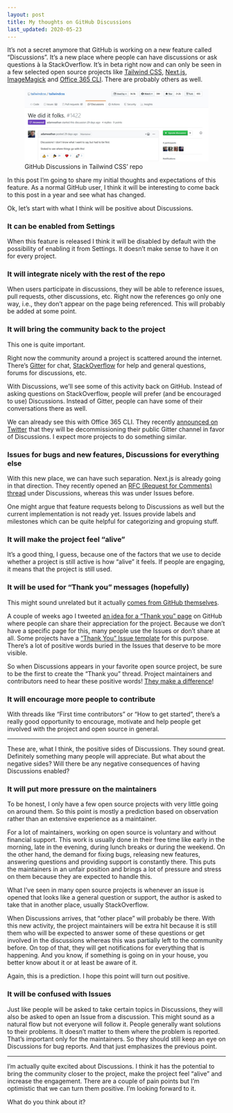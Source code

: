 ```yaml
---
layout: post
title: My thoughts on GitHub Discussions
last_updated: 2020-05-23
---
```


It’s not a secret anymore that GitHub is working on a new feature called “Discussions”. It’s a new place where people can have discussions or ask questions à la StackOverflow. It’s in beta right now and can only be seen in a few selected open source projects like [Tailwind CSS](https://github.com/tailwindcss/tailwindcss/discussions), [Next.js](https://github.com/zeit/next.js/discussions), [ImageMagick](https://github.com/ImageMagick/ImageMagick/discussions) and [Office 365 CLI](https://github.com/pnp/office365-cli/discussions). There are probably others as well.

<figure>
  <img src="/assets/img/2020/04/04/github-discussions.jpg" alt="GitHub Discussions">
  <figcaption>GitHub Discussions in Tailwind CSS’ repo</figcaption>
</figure>

In this post I’m going to share my initial thoughts and expectations of this feature. As a normal GitHub user, I think it will be interesting to come back to this post in a year and see what has changed. 

Ok, let’s start with what I think will be positive about Discussions.

### It can be enabled from Settings

When this feature is released I think it will be disabled by default with the possibility of enabling it from Settings. It doesn’t make sense to have it on for every project.

### It will integrate nicely with the rest of the repo

When users participate in discussions, they will be able to reference issues, pull requests, other discussions, etc. Right now the references go only one way, i.e., they don’t appear on the page being referenced. This will probably be added at some point.

### It will bring the community back to the project

This one is quite important.

Right now the community around a project is scattered around the internet. There’s [Gitter](https://gitter.im/) for chat, [StackOverflow](https://stackoverflow.com/) for help and general questions, forums for discussions, etc. 

With Discussions, we’ll see some of this activity back on GitHub. Instead of asking questions on StackOverflow, people will prefer (and be encouraged to use) Discussions. Instead of Gitter, people can have some of their conversations there as well.

We can already see this with Office 365 CLI. They recently [announced on Twitter](https://mobile.twitter.com/office365cli/status/1243829613282893825) that they will be decommissioning their public Gitter channel in favor of Discussions. I expect more projects to do something similar.

### Issues for bugs and new features, Discussions for everything else

With this new place, we can have such separation. Next.js is already going in that direction. They recently opened an [RFC (Request for Comments) thread](https://github.com/zeit/next.js/discussions/11106) under Discussions, whereas this was under Issues before.

One might argue that feature requests belong to Discussions as well but the current implementation is not ready yet. Issues provide labels and milestones which can be quite helpful for categorizing and gropuing stuff.

### It will make the project feel “alive”

It’s a good thing, I guess, because one of the factors that we use to decide whether a project is still active is how “alive” it feels. If people are engaging, it means that the project is still used.

### It will be used for “Thank you” messages (hopefully) 

This might sound unrelated but it actually [comes from GitHub themselves](https://mobile.twitter.com/becca__z/status/1241789221242880007).

A couple of weeks ago I tweeted [an idea for a “Thank you” page](https://mobile.twitter.com/dzhavatushev/status/1241619880736182273) on GitHub where people can share their appreciation for the project. Because we don’t have a specific page for this, many people use the Issues or don’t share at all. Some projects have a [“Thank You” Issue template](https://github.com/xlayers/xlayers/issues/new/choose) for this purpose. There’s a lot of positive words buried in the Issues that deserve to be more visible.

So when Discussions appears in your favorite open source project, be sure to be the first to create the “Thank you” thread. Project maintainers and contributors need to hear these positive words! [They make a difference](https://mobile.twitter.com/Vjeux/status/1256757092192358400)!

### It will encourage more people to contribute

With threads like “First time contributors” or “How to get started”, there’s a really good opportunity to encourage, motivate and help people get involved with the project and open source in general.

---

These are, what I think, the positive sides of Discussions. They sound great. Definitely something many people will appreciate. But what about the negative sides? Will there be any negative consequences of having Discussions enabled?

### It will put more pressure on the maintainers

To be honest, I only have a few open source projects with very little going on around them. So this point is mostly a prediction based on observation rather than an extensive experience as a maintainer.

For a lot of maintainers, working on open source is voluntary and without financial support. This work is usually done in their free time like early in the morning, late in the evening, during lunch breaks or during the weekend. On the other hand, the demand for fixing bugs, releasing new features, answering questions and providing support is constantly there. This puts the maintainers in an unfair position and brings a lot of pressure and stress on them because they are expected to handle this.

What I’ve seen in many open source projects is whenever an issue is opened that looks like a general question or support, the author is asked to take that in another place, usually StackOverflow.

When Discussions arrives, that “other place” will probably be there. With this new activity, the project maintainers will be extra hit because it is still them who will be expected to answer some of these questions or get involved in the discussions whereas this was partially left to the community before. On top of that, they will get notifications for everything that is happening. And you know, if something is going on in your house, you better know about it or at least be aware of it.

Again, this is a prediction. I hope this point will turn out positive.

### It will be confused with Issues

Just like people will be asked to take certain topics in Discussions, they will also be asked to open an Issue from a discussion. This might sound as a natural flow but not everyone will follow it. People generally want solutions to their problems. It doesn’t matter to them where the problem is reported. That’s important only for the maintainers. So they should still keep an eye on Discussions for bug reports. And that just emphasizes the previous point.

---

I’m actually quite excited about Discussions. I think it has the potential to bring the community closer to the project, make the project feel “alive” and increase the engagement. There are a couple of pain points but I’m optimistic that we can turn them positive. I’m looking forward to it.

What do you think about it?